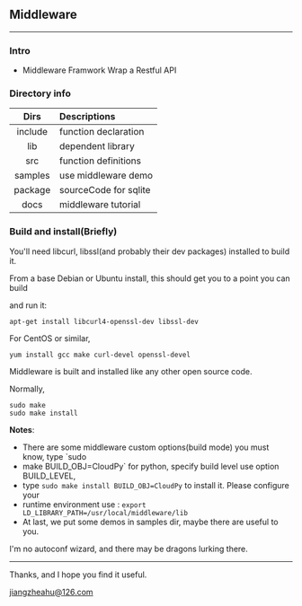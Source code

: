 ## Middleware
---

### Intro

 - Middleware Framwork Wrap a Restful API


### Directory info

|   Dirs     | Descriptions         |
| :---------:|:---------------------|
|  include   | function declaration |
|  lib       | dependent library    |
|  src       | function definitions |
|  samples   | use middleware demo  |
|  package   | sourceCode for sqlite|
|  docs      | middleware tutorial  |


### Build and install(Briefly)

You'll need libcurl, libssl(and probably their dev packages) installed to build it. 

From a base Debian or Ubuntu install, this should get you to a point you can build 

and run it:

    apt-get install libcurl4-openssl-dev libssl-dev

For CentOS or similar,

    yum install gcc make curl-devel openssl-devel

Middleware is built and installed like any other open source code.

Normally,

    sudo make
    sudo make install

**Notes**:

 - There are some middleware custom options(build mode) you must know, type `sudo
 - make BUILD_OBJ=CloudPy` for python, specify build level use option BUILD_LEVEL,
 - type `sudo make install BUILD_OBJ=CloudPy` to install it. Please configure your
 - runtime environment use : `export LD_LIBRARY_PATH=/usr/local/middleware/lib`
 - At last, we put some demos in samples dir, maybe there are useful to you.


I'm no autoconf wizard, and there may be dragons lurking there.

-------------------

Thanks, and I hope you find it useful.

jiangzheahu@126.com

